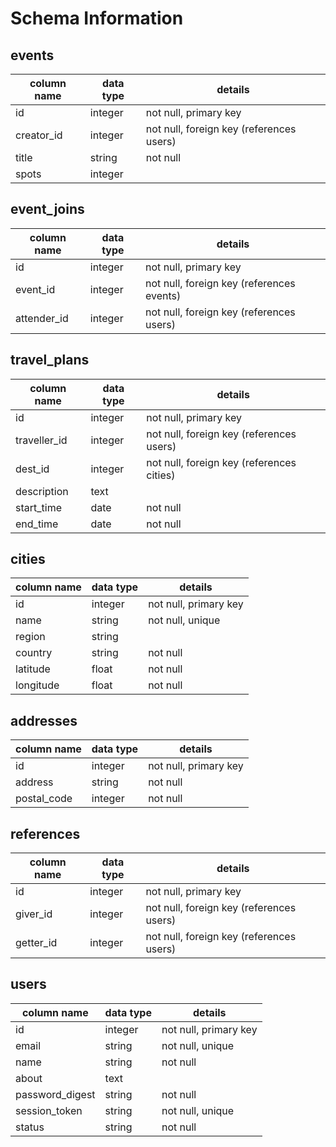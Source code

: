 # Schema Information

## events
column name | data type | details
------------|-----------|-----------------------
id          | integer   | not null, primary key
creator_id  | integer   | not null, foreign key (references users)
title       | string    | not null
spots       | integer   |

## event_joins
column name | data type | details
------------|-----------|-----------------------
id          | integer   | not null, primary key
event_id    | integer   | not null, foreign key (references events)
attender_id | integer   | not null, foreign key (references users)

## travel_plans
column name  | data type | details
-------------|-----------|-----------------------
id           | integer   | not null, primary key
traveller_id | integer   | not null, foreign key (references users)
dest_id      | integer   | not null, foreign key (references cities)
description  | text      |
start_time   | date      | not null
end_time     | date      | not null

## cities
column name | data type | details
------------|-----------|-----------------------
id          | integer   | not null, primary key
name        | string    | not null, unique
region      | string    |
country     | string    | not null
latitude    | float     | not null
longitude   | float     | not null

## addresses
column name | data type | details
------------|-----------|-----------------------
id          | integer   | not null, primary key
address     | string    | not null
postal_code | integer   | not null

## references
column name | data type | details
------------|-----------|-----------------------
id          | integer   | not null, primary key
giver_id    | integer   | not null, foreign key (references users)
getter_id   | integer   | not null, foreign key (references users)

## users
column name     | data type | details
----------------|-----------|-----------------------
id              | integer   | not null, primary key
email           | string    | not null, unique
name            | string    | not null
about           | text      |
password_digest | string    | not null
session_token   | string    | not null, unique
status          | string    | not null
